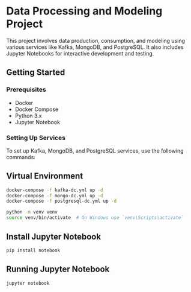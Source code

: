 # Data Processing and Modeling Project

This project involves data production, consumption, and modeling using various services like Kafka, MongoDB, and PostgreSQL. It also includes Jupyter Notebooks for interactive development and testing.

## Getting Started

### Prerequisites

- Docker
- Docker Compose
- Python 3.x
- Jupyter Notebook

### Setting Up Services

To set up Kafka, MongoDB, and PostgreSQL services, use the following commands:

## Virtual Environment

```sh
docker-compose -f kafka-dc.yml up -d
docker-compose -f mongo-dc.yml up -d
docker-compose -f postgresql-dc.yml up -d

python -m venv venv
source venv/bin/activate  # On Windows use `venv\Scripts\activate`

```

## Install Jupyter Notebook

```sh
pip install notebook
```

## Running Jupyter Notebook

```sh
jupyter notebook
```
